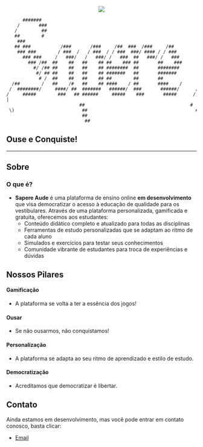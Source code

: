 <p align="center">
<img src="./images/logo-icon.jpg">
</p>


```                                                                                                                  
      #######                                                                ##                        ##            
    /       ###                                                           /####                         ##           
   /         ##                                                          /  ###                         ##           
   ##        #                                                              /##                         ##           
    ###                                                                    /  ##                        ##           
   ## ###           /###       /###     /##  ###  /###     /##             /  ##     ##   ####      ### ##    /##    
    ### ###        / ###  /   / ###  / / ###  ###/ #### / / ###           /    ##     ##    ###  / ######### / ###   
      ### ###     /   ###/   /   ###/ /   ###  ##   ###/ /   ###          /    ##     ##     ###/ ##   #### /   ###  
        ### /##  ##    ##   ##    ## ##    ### ##       ##    ###        /      ##    ##      ##  ##    ## ##    ### 
          #/ /## ##    ##   ##    ## ########  ##       ########         /########    ##      ##  ##    ## ########  
           #/ ## ##    ##   ##    ## #######   ##       #######         /        ##   ##      ##  ##    ## #######   
            # /  ##    ##   ##    ## ##        ##       ##              #        ##   ##      ##  ##    ## ##        
  /##        /   ##    /#   ##    ## ####    / ##       ####    /      /####      ##  ##      /#  ##    /# ####    / 
 /  ########/     ####/ ##  #######   ######/  ###       ######/      /   ####    ## / ######/ ##  ####/    ######/  
/     #####        ###   ## ######     #####    ###       #####      /     ##      #/   #####   ##  ###      #####   
|                           ##                                       #                                               
 \)                         ##                                        ##                                             
                            ##                                                                                       
                             ##                                                                                     
```

## Ouse e Conquiste!



---

## Sobre

### O que é?
  * **Sapere Aude** é uma plataforma de ensino online **em desenvolvimento** que visa democratizar o acesso à educação de qualidade para os vestibulares. Através de uma plataforma personalizada, gamificada e gratuita, oferecemos aos estudantes:
    * Conteúdo didático completo e atualizado para todas as disciplinas
    * Ferramentas de estudo personalizadas que se adaptam ao ritmo de cada aluno
    * Simulados e exercícios para testar seus conhecimentos
    * Comunidade vibrante de estudantes para troca de experiências e dúvidas

## Nossos Pilares
#### Gamificação
  - A plataforma se volta a ter a essência dos jogos!

#### Ousar
  - Se não ousarmos, não conquistamos!
    
#### Personalização
  - A plataforma se adapta ao seu ritmo de aprendizado e estilo de estudo.
    
#### Democratização
  - Acreditamos que democratizar é libertar.

## Contato

  Ainda estamos em desenvolvimento, mas você pode entrar em contato conosco, basta clicar:
  * [Email](mailto:gustavojs417@gmail.com)
